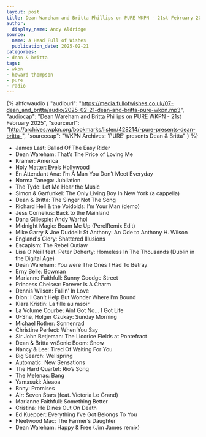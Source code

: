 ```yaml
---
layout: post
title: Dean Wareham and Britta Phillips on PURE WKPN - 21st February 2025
author:
  display_name: Andy Aldridge
source:
  name: A Head Full of Wishes
  publication_date: 2025-02-21
categories:
- dean & britta
tags:
- wkpn
- howard thompson
- pure
- radio
---
```

{% ahfowaudio {
"audiourl": "https://media.fullofwishes.co.uk/07-dean_and_britta/audio/2025-02-21-dean-and-britta-pure-wkpn.mp3",
"audiocap": "Dean Wareham and Britta Phillips on PURE WKPN - 21st February 2025",
"sourceurl": "http://archives.wpkn.org/bookmarks/listen/428214/-pure-presents-dean-britta-",
"sourcecap": "WKPN Archives: 'PURE' presents Dean & Britta"
} %}

 - James Last: Ballad Of The Easy Rider
 - Dean Wareham: That’s The Price of Loving Me 
 - Kramer: America
 - Holy Matter: Eve’s Hollywood
 - En Attendant Ana: I’m A Man You Don’t Meet Everyday
 - Norma Tanega: Jubilation
 - The Tyde: Let Me Hear the Music
 - Simon & Garfunkel: The Only Living Boy In New York (a cappella)
 - Dean & Britta: The Singer Not The Song
 - Richard Hell & the Voidoids: I’m Your Man (demo)
 - Jess Cornelius: Back to the Mainland
 - Dana Gillespie: Andy Warhol
 - Midnight Magic: Beam Me Up (PerelRemix Edit)
 - Mike Garry & Joe Duddell: St Anthony: An Ode to Anthony H. Wilson
 - England's Glory: Shattered Illusions
 - Escapism: The Rebel Outlaw
 - Lisa O'Neill feat. Peter Doherty: Homeless In The Thousands (Dublin in the Digital Age)
 - Dean Wareham: You were The Ones I Had To Betray
 - Erny Belle: Bowman
 - Marianne Faithfull: Sunny Goodge Street
 - Princess Chelsea: Forever Is A Charm
 - Dennis Wilson: Fallin’ In Love
 - Dion: I Can’t Help But Wonder Where I’m Bound
 - Klara Kristin: La fille au rasoir
 - La Volume Courbe: Aint Got No… I Got Life
 - U-She, Holger Czukay: Sunday Morning
 - Michael Rother: Sonnenrad
 - Christine Perfect: When You Say
 - Sir John Betjeman: The Licorice Fields at Pontefract
 - Dean & Britta w/Sonic Boom: Snow
 - Nancy & Lee: Tired Of Waiting For You
 - Big Search: Wellspring
 - Automatic: New Sensations
 - The Hard Quartet: Rio’s Song
 - The Melenas: Bang
 - Yamasuki: Aieaoa
 - Bnny: Promises
 - Air: Seven Stars (feat. Victoria Le Grand)
 - Marianne Faithfull: Something Better
 - Cristina: He Dines Out On Death
 - Ed Kuepper: Everything I’ve Got Belongs To You
 - Fleetwood Mac: The Farmer’s Daughter
 - Dean Wareham: Happy & Free (Jim James remix)
